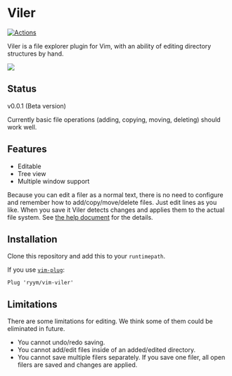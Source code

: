 # Viler

[![Actions](https://github.com/ryym/vim-viler/workflows/Test/badge.svg)]( https://github.com/ryym/vim-viler/actions)

Viler is a file explorer plugin for Vim, with an ability of editing directory structures by hand.

![](docs/demo.gif)

## Status

v0.0.1 (Beta version)

Currently basic file operations (adding, copying, moving, deleting) should work well.

## Features

- Editable
- Tree view
- Multiple window support

Because you can edit a filer as a normal text, there is no need to configure and remember how to add/copy/move/delete files.
Just edit lines as you like. When you save it Viler detects changes and applies them to the actual file system. 
See [the help document](/doc/viler.txt) for the details.

## Installation

Clone this repository and add this to your `runtimepath`.

If you use [`vim-plug`](https://github.com/junegunn/vim-plug):

```vim
Plug 'ryym/vim-viler'
```

## Limitations

There are some limitations for editing.
We think some of them could be eliminated in future.

- You cannot undo/redo saving.
- You cannot add/edit files inside of an added/edited directory.
- You cannot save multiple filers separately. If you save one filer, all open filers are saved and changes are applied.
